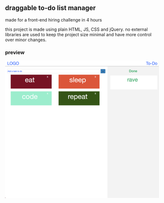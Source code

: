 ## draggable to-do list manager 
made for a front-end hiring challenge in 4 hours

this project is made using plain HTML, JS, CSS and jQuery. no external libraries are used to keep the project size minimal and have more control over minor changes.

### preview

![preview](/preview.png?raw=true "preview")